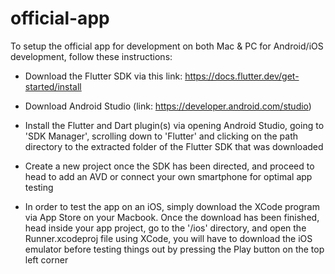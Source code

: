 # official-app

To setup the official app for development on both Mac & PC for Android/iOS development, follow these instructions:

- Download the Flutter SDK via this link: https://docs.flutter.dev/get-started/install
  
- Download Android Studio (link: https://developer.android.com/studio)
  
- Install the Flutter and Dart plugin(s) via opening Android Studio, going to 'SDK Manager', scrolling down to 'Flutter' and clicking on the path directory to the extracted folder of the Flutter SDK that was downloaded
  
- Create a new project once the SDK has been directed, and proceed to head to add an AVD or connect your own smartphone for optimal app testing
  
- In order to test the app on an iOS, simply download the XCode program via App Store on your Macbook. Once the download has been finished, head inside your app project, go to the '/ios' directory, and open the Runner.xcodeproj file using XCode, you will have to download the iOS emulator before testing things out by pressing the Play button on the top left corner
